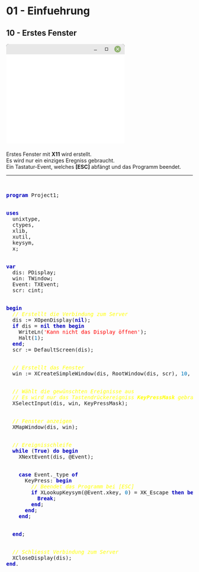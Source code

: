 <html>
    <b><h1>01 - Einfuehrung</h1></b>
    <b><h2>10 - Erstes Fenster</h2></b>
<img src="image.png" alt="Selfhtml"><br><br>
Erstes Fenster mit <b>X11</b> wird erstellt.<br>
Es wird nur ein einziges Eregniss gebraucht.<br>
Ein Tastatur-Event, welches <b>[ESC]</b> abfängt und das Programm beendet.<br>
<hr><br>
<pre><code=pascal><b><font color="0000BB">program</font></b> Project1;
<br>
<b><font color="0000BB">uses</font></b>
  unixtype,
  ctypes,
  xlib,
  xutil,
  keysym,
  x;
<br>
<b><font color="0000BB">var</font></b>
  dis: PDisplay;
  win: TWindow;
  Event: TXEvent;
  scr: cint;
<br>
<b><font color="0000BB">begin</font></b>
  <i><font color="#FFFF00">// Erstellt die Verbindung zum Server</font></i>
  dis := XOpenDisplay(<b><font color="0000BB">nil</font></b>);
  <b><font color="0000BB">if</font></b> dis = <b><font color="0000BB">nil</font></b> <b><font color="0000BB">then</font></b> <b><font color="0000BB">begin</font></b>
    WriteLn(<font color="#FF0000">'Kann nicht das Display öffnen'</font>);
    Halt(<font color="#0077BB">1</font>);
  <b><font color="0000BB">end</font></b>;
  scr := DefaultScreen(dis);
<br>
  <i><font color="#FFFF00">// Erstellt das Fenster</font></i>
  win := XCreateSimpleWindow(dis, RootWindow(dis, scr), <font color="#0077BB">10</font>, <font color="#0077BB">10</font>, <font color="#0077BB">320</font>, <font color="#0077BB">240</font>, <font color="#0077BB">1</font>, BlackPixel(dis, scr), WhitePixel(dis, scr));
<br>
  <i><font color="#FFFF00">// Wählt die gewünschten Ereignisse aus</font></i>
  <i><font color="#FFFF00">// Es wird nur das Tastendrückereigniss <b>KeyPressMask</b> gebraucht.</font></i>
  XSelectInput(dis, win, KeyPressMask);
<br>
  <i><font color="#FFFF00">// Fenster anzeigen</font></i>
  XMapWindow(dis, win);
<br>
  <i><font color="#FFFF00">// Ereignisschleife</font></i>
  <b><font color="0000BB">while</font></b> (<b><font color="0000BB">True</font></b>) <b><font color="0000BB">do</font></b> <b><font color="0000BB">begin</font></b>
    XNextEvent(dis, @Event);
<br>
    <b><font color="0000BB">case</font></b> Event._type <b><font color="0000BB">of</font></b>
      KeyPress: <b><font color="0000BB">begin</font></b>
        <i><font color="#FFFF00">// Beendet das Programm bei [ESC]</font></i>
        <b><font color="0000BB">if</font></b> XLookupKeysym(@Event.xkey, <font color="#0077BB">0</font>) = XK_Escape <b><font color="0000BB">then</font></b> <b><font color="0000BB">begin</font></b>
          <b><font color="0000BB">Break</font></b>;
        <b><font color="0000BB">end</font></b>;
      <b><font color="0000BB">end</font></b>;
    <b><font color="0000BB">end</font></b>;
<br>
  <b><font color="0000BB">end</font></b>;
<br>
  <i><font color="#FFFF00">// Schliesst Verbindung zum Server</font></i>
  XCloseDisplay(dis);
<b><font color="0000BB">end</font></b>.</code></pre>
<br>
</html>
